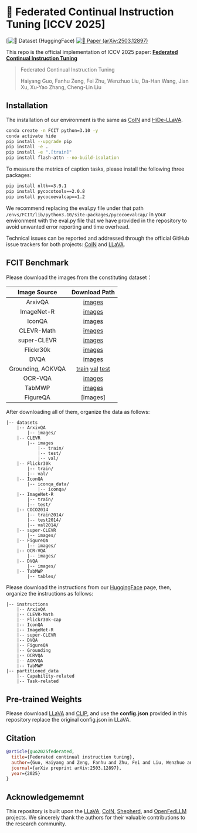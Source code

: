 # 🎸 Federated Continual Instruction Tuning [ICCV 2025]

[![🤗 Dataset (HuggingFace)](https://huggingface.co/datasets/MLLM-CL/FCIT)  [![📑 Paper (arXiv:2503.12897)](https://img.shields.io/badge/arXiv-2503.12941-b31b1b.svg?logo=arXiv)](https://arxiv.org/pdf/2503.12897)

This repo is the official implementation of ICCV 2025 paper: **[Federated Continual Instruction Tuning](https://arxiv.org/pdf/2503.12897)**

> Federated Continual Instruction Tuning
>
> Haiyang Guo, Fanhu Zeng, Fei Zhu, Wenzhuo Liu, Da-Han Wang, Jian Xu, Xu-Yao Zhang, Cheng-Lin Liu

## Installation

The installation of our environment is the same as [CoIN](https://github.com/zackschen/CoIN) and [HiDe-LLaVA](https://github.com/Ghy0501/HiDe-LLaVA).

```bash
conda create -n FCIT python=3.10 -y
conda activate hide
pip install --upgrade pip
pip install -e .
pip install -e ".[train]"
pip install flash-attn --no-build-isolation
```

To measure the metrics of caption tasks, please install the following three packages:

```bash
pip install nltk==3.9.1
pip install pycocotools==2.0.8
pip install pycocoevalcap==1.2
```
We recommend replacing the eval.py file under that path `/envs/FCIT/lib/python3.10/site-packages/pycocoevalcap/` in your environment with the eval.py file that we have provided in the repository to avoid unwanted error reporting and time overhead.


Technical issues can be reported and addressed through the official GitHub issue trackers for both projects: [CoIN](https://github.com/zackschen/CoIN) and [LLaVA](https://github.com/haotian-liu/LLaVA).

## FCIT Benchmark

Please download the images from the constituting dataset：

|Image Source | Download Path|
| :-: | :-: |
|ArxivQA|[images](https://huggingface.co/datasets/MMInstruction/ArxivQA/tree/main)|
|ImageNet-R|[images](https://huggingface.co/datasets/HaiyangGuo/UCIT/tree/main/UCIT/ImageNet-R)|
|IconQA|[images](https://iconqa.github.io/)|
|CLEVR-Math|[images](https://huggingface.co/datasets/dali-does/clevr-math/tree/main)|
|super-CLEVR|[images](https://github.com/Lizw14/Super-CLEVR)|
|Flickr30k|[images](https://huggingface.co/datasets/HaiyangGuo/UCIT/tree/main/UCIT/Flickr30k)|
|DVQA|[images](/mnt/haiyangguo/mywork/CL-MLLM/LLaVA-ModalPrompt/scripts/ModalPrompt/Train_DCL/train_all.sh)|
|Grounding, AOKVQA|[train](http://images.cocodataset.org/zips/train2014.zip) [val](http://images.cocodataset.org/zips/val2014.zip) [test](http://images.cocodataset.org/zips/test2014.zip)|
|OCR-VQA|[images](https://drive.google.com/drive/folders/1_GYPY5UkUy7HIcR0zq3ZCFgeZN7BAfm_)|
|TabMWP|[images](https://github.com/lupantech/PromptPG)|
|FigureQA|[images]|

After downloading all of them, organize the data as follows:
```
|-- datasets
    |-- ArxivQA
        |-- images/
    |-- CLEVR
        |-- images
            |-- train/
            |-- test/
            |-- val/
    |-- Flickr30k
        |-- train/
        |-- val/
    |-- IconQA
        |-- iconqa_data/
            |-- iconqa/
    |-- ImageNet-R
        |-- train/
        |-- test/
    |-- COCO2014
        |-- train2014/
        |-- test2014/
        |-- val2014/
    |-- super-CLEVR
        |-- images/
    |-- FigureQA
        |-- images/
    |-- OCR-VQA
        |-- images/
    |-- DVQA
        |-- images/
    |-- TabMWP
        |-- tables/
```

Please download the instructions from our [HuggingFace](https://huggingface.co/datasets/HaiyangGuo/UCIT) page, then, organize the instructions as follows:
```
|-- instructions
    |-- ArxivQA
    |-- CLEVR-Math
    |-- Flickr30k-cap
    |-- IconQA
    |-- ImageNet-R
    |-- super-CLEVR
    |-- DVQA
    |-- FigureQA
    |-- Grounding
    |-- OCRVQA
    |-- AOKVQA
    |-- TabMWP
|-- partitioned_data
    |-- Capability-related
    |-- Task-related
```

## Pre-trained Weights

Please download [LLaVA](https://huggingface.co/liuhaotian/llava-v1.5-7b) and [CLIP](https://huggingface.co/openai/clip-vit-large-patch14-336), and use the **config.json** provided in this repository replace the original config.json in LLaVA.

## Citation

```bibtex
@article{guo2025federated,
  title={Federated continual instruction tuning},
  author={Guo, Haiyang and Zeng, Fanhu and Zhu, Fei and Liu, Wenzhuo and Wang, Da-Han and Xu, Jian and Zhang, Xu-Yao and Liu, Cheng-Lin},
  journal={arXiv preprint arXiv:2503.12897},
  year={2025}
}
```

## Acknowledgememnt

This repository is built upon the [LLaVA](https://github.com/haotian-liu/LLaVA), [CoIN](https://github.com/zackschen/CoIN), [Shepherd](https://github.com/JayZhang42/FederatedGPT-Shepherd), and [OpenFedLLM](https://github.com/rui-ye/OpenFedLLM) projects. We sincerely thank the authors for their valuable contributions to the research community.
